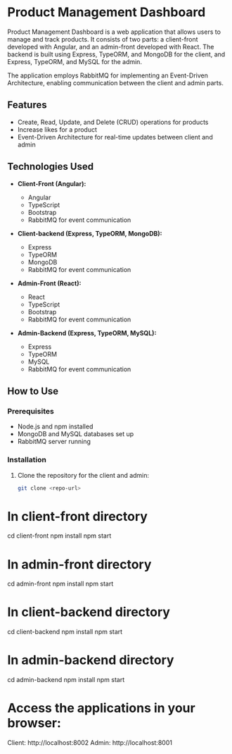 # Product Management Dashboard

Product Management Dashboard is a web application that allows users to manage and track products. It consists of two parts: a client-front developed with Angular, and an admin-front developed with React. The backend is built using Express, TypeORM, and MongoDB for the client, and Express, TypeORM, and MySQL for the admin.

The application employs RabbitMQ for implementing an Event-Driven Architecture, enabling communication between the client and admin parts.

## Features

- Create, Read, Update, and Delete (CRUD) operations for products
- Increase likes for a product
- Event-Driven Architecture for real-time updates between client and admin

## Technologies Used

- **Client-Front (Angular):**

  - Angular
  - TypeScript
  - Bootstrap
  - RabbitMQ for event communication

- **Client-backend (Express, TypeORM, MongoDB):**

  - Express
  - TypeORM
  - MongoDB
  - RabbitMQ for event communication

- **Admin-Front (React):**

  - React
  - TypeScript
  - Bootstrap
  - RabbitMQ for event communication

- **Admin-Backend (Express, TypeORM, MySQL):**
  - Express
  - TypeORM
  - MySQL
  - RabbitMQ for event communication

## How to Use

### Prerequisites

- Node.js and npm installed
- MongoDB and MySQL databases set up
- RabbitMQ server running

### Installation

1. Clone the repository for the client and admin:

   ```bash
   git clone <repo-url>
   ```

# In client-front directory

cd client-front
npm install
npm start

# In admin-front directory

cd admin-front
npm install
npm start

# In client-backend directory

cd client-backend
npm install
npm start

# In admin-backend directory

cd admin-backend
npm install
npm start

# Access the applications in your browser:

Client: http://localhost:8002
Admin: http://localhost:8001
